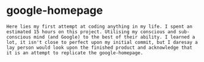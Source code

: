 # google-homepage
    Here lies my first attempt at coding anything in my life. I spent an estimated 15 hours on this project. Utilising my conscious and sub-conscious mind (and Google) to the best of their ability. I learned a lot, it isn't close to perfect upon my initial commit, but I daresay a lay person would look upon the finished product and acknowledge that it is an attempt to replicate the google-homepage. 
